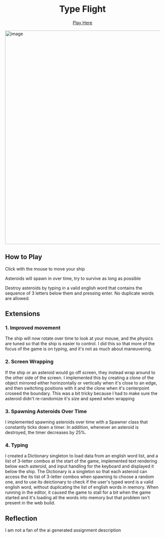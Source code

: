 <div align="center">
<h1>Type Flight</h1>
<a href=https://play.unity.com/en/games/8b4d1f69-8fdb-4da4-ab1d-52ebe0483145/type-flight)>Play Here</a>
</div>
<br/>

<img width="1312" height="695" alt="image" src="https://github.com/user-attachments/assets/e0692dcc-f86c-4eae-b079-9b232c5e811a" />


## How to Play

Click with the mouse to move your ship

Asteroids will spawn in over time, try to survive as long as possible

Destroy asteroids by typing in a valid english word that contains the sequence of 3 letters below them
and pressing enter. No duplicate words are allowed.

## Extensions

### 1. Improved movement
The ship will now rotate over time to look at your mouse, and the physics are tuned so that the
ship is easier to control. I did this so that more of the focus of the game is on typing, and it's not
as much about maneuvering.

### 2. Screen Wrapping
If the ship or an asteroid would go off screen, they instead wrap around to the other side of the screen.
I implemented this by creating a clone of the object mirrored either horinzontally or vertically when it's
close to an edge, and then switching positions with it and the clone when it's centerpoint croseed the boundary.
This was a bit tricky because I had to make sure the asteroid didn't re-randomize it's size and speed when wrapping

### 3. Spawning Asteroids Over Time
I implemented spawning asteroids over time with a Spawner class that constantly ticks down a timer. In addition,
whenever an asteroid is destroyed, the timer decreases by 25%.

### 4. Typing
I created a Dictionary singleton to load data from an english word list, and a list of 3-letter combos at the start
of the game, implemented text rendering below each asteroid, and input handling for the keyboard and displayed it
below the ship. The Dictionary is a singleton so that each asteroid can access the its list of 3-letter combos when
spawning to choose a random one, and to use its deictionary to check if the user's typed word is a valid english word,
without duplicating the list of english words in memory. When running in the editor, it caused the game to stall for 
a bit when the game started and it's loading all the words into memory but that problem isn't present in the web build.

## Reflection

I am not a fan of the ai generated assignment description
